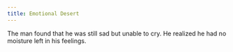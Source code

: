```yaml
---
title: Emotional Desert
---
```


The man found that he was still sad but unable to cry. He realized he had no moisture left in his feelings.
